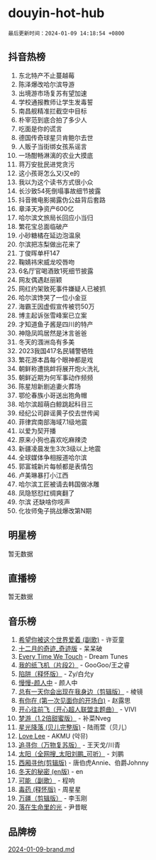 # douyin-hot-hub

`最后更新时间：2024-01-09 14:18:54 +0800`

## 抖音热榜

1. 东北特产不止蔓越莓
1. 陈泽爆改哈尔滨导游
1. 出境游市场复苏有望加速
1. 学校通报教师让学生发毒誓
1. 南昌舰精准拦截空中目标
1. 朴宰范到底合拍了多少人
1. 吃面是你的谎言
1. 德国传奇球星贝肯鲍尔去世
1. 人贩子当街绑女孩系谣言
1. 一场酣畅淋漓的农业大摸底
1. 蒋万安批民进党贪污
1. 这小孩哥怎么又i又e的
1. 我以为这个读书方式很小众
1. 长沙致54死倒塌事故细节披露
1. 抖音微电影揭露伪公益背后套路
1. 章泽天净资产600亿
1. 哈尔滨文旅局长回应小当归
1. 繁花宝总面临破产
1. 小砂糖橘在延边泡温泉
1. 尔滨把冻梨做出花来了
1. 丁俊晖单杆147
1. 鞠婧祎宋威龙咬唇吻
1. 6名厅官喝酒致1死细节披露
1. 网友偶遇赵丽颖
1. 网红约架致死事件嫌疑人已被抓
1. 哈尔滨馋哭了一位小金豆
1. 海霸王因虚假宣传被罚50万
1. 博主起诉张雪峰案已立案
1. 才知道鱼子酱是四川的特产
1. 神隐凤鸣居然是沐言爸爸
1. 冬天的涠洲岛有多美
1. 2023我国417名民辅警牺牲
1. 繁花游本昌每个眼神都是戏
1. 朝鲜称遭挑衅将展开炮火洗礼
1. 朝鲜近期为何军事动作频频
1. 陈星旭新剧追妻火葬场
1. 鄂伦春族小哥送出狍角帽
1. 哈尔滨超萌白鲸跳起科目三
1. 经纪公司辟谣黄子佼去世传闻
1. 菲律宾南部海域7.1级地震
1. 以爱为契开播
1. 原来小狗也喜欢吃麻辣烫
1. 新疆凌晨发生3次3级以上地震
1. 全球媒体争相报道哈尔滨
1. 郭富城新片每帧都是表情包
1. 卢美琳暴打小江西
1. 哈尔滨工匠被请去韩国做冰雕
1. 凤隐怒怼红绸爽翻了
1. 尔滨 还缺啥你吱声
1. 化妆师兔子挑战爆改第N期

## 明星榜

暂无数据

## 直播榜

暂无数据

## 音乐榜

1. [希望你被这个世界爱着 (副歌)](https://sf86-cdn-tos.douyinstatic.com/obj/tos-cn-ve-2774/oUHCmWQfZlE3QQBKBeD8rCFLpJzPgCpImhsxMt) - 许亚童
1. [十二月的奇迹_奇迹版](https://sf86-cdn-tos.douyinstatic.com/obj/tos-cn-ve-2774/oMslvA9FBzGMGHnyUuoiiUjtIAXfMz6tzwByW8) - 呆呆破
1. [Every Time We Touch](https://sf86-cdn-tos.douyinstatic.com/obj/tos-cn-ve-2774/ogN6lUKQeBBfEVhIOMikG1CcJjugxk1tztZyhP) - Dream Tunes
1. [我的纸飞机（片段2）](https://sf6-cdn-tos.douyinstatic.com/obj/tos-cn-ve-2774/oM2ZrKcg2CD5AeRB2gkeXOFB1IxAGJdZPazYHf) - GooGoo/王之睿
1. [陷阱（释怀版）](https://sf86-cdn-tos.douyinstatic.com/obj/tos-cn-ve-2774/oE8C21LeZrzKLDFfQYgMzx4GAIHageG5IzayY7) - Zy/白允y
1. [慢慢-颜人中](https://sf6-cdn-tos.douyinstatic.com/obj/tos-cn-ve-2774/ocjHNfBXdBxQNC8ZGAeoLMFTUgtBg8bkExunDC) - 颜人中
1. [总有一天你会出现在我身边（剪辑版）](https://sf6-cdn-tos.douyinstatic.com/obj/tos-cn-ve-2774/oMLsHwhWW7CYoAhoWB9EXUQIzNBsfAJxpAoxCU) - 棱镜
1. [有你在 (第一次见面你的开场白)](https://sf86-cdn-tos.douyinstatic.com/obj/tos-cn-ve-2774/oAthrQ3ClJBfI57uBoFEgNDYtNCZ0TSYQQfxQ0) - 赵露思
1. [开心往前飞（开心超人联盟主题曲）](https://sf6-cdn-tos.douyinstatic.com/obj/tos-cn-ve-2774/9d8fb7c82cf1421fb93a9fe925275e0a) - VIVI
1. [梦游（1.2倍甜蜜版）](https://sf86-cdn-tos.douyinstatic.com/obj/tos-cn-ve-2774/o4gyAUm8hwufoEABmwVIiQtHsFuGzAEEWtNMzo) - 补菜Nveg
1. [星光降落 (贝儿完整版)](https://sf86-cdn-tos.douyinstatic.com/obj/tos-cn-ve-2774/okwB9hAwyAtsFFkFBzAX1hOOfQuIoMNs0W2Mwr) - 陆雨萱（贝儿）
1. [Love Lee](https://sf86-cdn-tos.douyinstatic.com/obj/tos-cn-ve-2774/o05GbkJGbCBTdDnMtB0fwOYgkeZp23vrWQDQBS) - AKMU (악뮤)
1. [追寻你（万物复苏版）](https://sf86-cdn-tos.douyinstatic.com/obj/tos-cn-ve-2774/oYeAZJsbjIDit9APmBg8u6uDUQnHmoCf3gbo74) - 王天戈/川青
1. [太阳（全网搜_太阳刘鹏_可听）](https://sf3-cdn-tos.douyinstatic.com/obj/tos-cn-ve-2774/ogWbyIQnlBFImVbeDocRdCIYtBHlbJXgfZMvgz) - 刘鹏
1. [西厢寻他(剪辑版)](https://sf6-cdn-tos.douyinstatic.com/obj/tos-cn-ve-2774/oUsAVfAQKlRNxEv5qxvIB8o5qmIWUcXbzJKJhw) - 唐伯虎Annie、伯爵Johnny
1. [冬天的秘密 (en版)](https://sf86-cdn-tos.douyinstatic.com/obj/tos-cn-ve-2774/okIuMHDdzyf3FjGK4Lphe1vfHcQaPIHAg0Z4CR) - en
1. [可能（副歌）](https://sf6-cdn-tos.douyinstatic.com/obj/tos-cn-ve-2774/cde1731888894259b333569393c2fb51) - 程响
1. [毒药 (释怀版)](https://sf86-cdn-tos.douyinstatic.com/obj/tos-cn-ve-2774/oYILMEAzspdZBIzy4frJNB8ZHPHWAhiwowd4Ad) - 周星星
1. [万疆（剪辑版）](https://sf86-cdn-tos.douyinstatic.com/obj/tos-cn-ve-2774/ooG7oVgFlDTelKCjCsTTobQvbdtj1BBQXnfZd8) - 李玉刚
1. [落在生命里的光](https://sf3-cdn-tos.douyinstatic.com/obj/tos-cn-ve-2774/d9ffa8c090124ea58bb10df9b510c01d) - 尹昔眠

## 品牌榜

[2024-01-09-brand.md](2024-01-09-brand.md)
